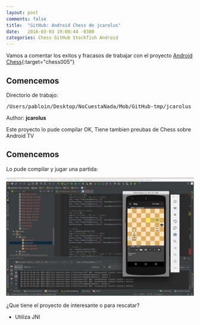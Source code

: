 ```yaml
---
layout: post
comments: false
title:  "GitHub: Android Chess de jcarolus"
date:   2016-03-03 19:08:44 -0300
categories: Chess GitHub Stockfish Android
---
```

Vamos a comentar los exitos y fracasos de trabajar con el proyecto [Android Chess][github-chess-005-android-chess]{:target="chess005"}


## Comencemos

Directorio de trabajo:

<pre>
/Users/pabloin/Desktop/NoCuestaNada/Mob/GitHub-tmp/jcarolus
</pre>

Author: **jcarolus**

Este proyecto lo pude compilar OK, Tiene tambien preubas de Chess sobre Android TV

## Comencemos

Lo pude compilar y jugar una partida:

![importacion paso1 screenshot](/assets/post_006_img1.png)


¿Que tiene el proyecto de interesante o para rescatar?

- Utiliza JNI

[github-chess-001-droidfish]:                https://github.com/peterosterlund2/droidfish
[github-chess-002-droidfishchess_android]:   https://github.com/elitecoder/droidfishchess_android
[github-chess-003-stockfishchess-ios]:       https://github.com/elitecoder/stockfishchess-ios
[github-chess-004-stockfishchess-android]:   https://github.com/mqprichard/stockfishchess-android
[github-chess-005-android-chess]:            https://github.com/jcarolus/android-chess
